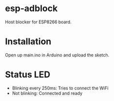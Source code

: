 # esp-adblock
Host blocker for ESP8266 board.
# Installation
Open up main.ino in Arduino and upload the sketch.
# Status LED
- Blinking every 250ms:
    Tries to connect the WiFi
- Not blinking:
    Connected and ready
